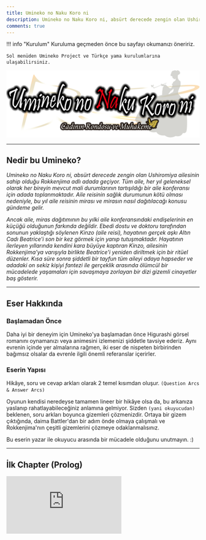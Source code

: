 ```yaml
---
title: Umineko no Naku Koro ni
description: Umineko no Naku Koro ni, absürt derecede zengin olan Ushiromiya ailesinin sahip olduğu Rokkenjima adlı adada geçiyor. Tüm aile, her yıl geleneksel olarak her bireyin mevcut mali durumlarının...
comments: true
---
```


!!! info "Kurulum"
	Kuruluma geçmeden önce bu sayfayı okumanızı öneririz.

	Sol menüden Umineko Project ve Türkçe yama kurulumlarına ulaşabilirsiniz.

![Umineko Logo](../img/umineko-logo.png)

***

## Nedir bu Umineko?

*Umineko no Naku Koro ni, absürt derecede zengin olan Ushiromiya ailesinin sahip olduğu Rokkenjima adlı adada geçiyor. Tüm aile, her yıl geleneksel olarak her bireyin mevcut mali durumlarının tartışıldığı bir aile konferansı için adada toplanmaktadır. Aile reisinin sağlık durumunun kötü olması nedeniyle, bu yıl aile reisinin mirası ve mirasın nasıl dağıtılacağı konusu gündeme gelir.*

*Ancak aile, miras dağıtımının bu yılki aile konferansındaki endişelerinin en küçüğü olduğunun farkında değildir. Ebedi dostu ve doktoru tarafından sonunun yaklaştığı söylenen Kinzo (aile reisi), hayatının gerçek aşkı Altın Cadı Beatrice'i son bir kez görmek için yanıp tutuşmaktadır. Hayatının ilerleyen yıllarında kendini kara büyüye kaptıran Kinzo, ailesinin Rokkenjima'ya varışıyla birlikte Beatrice'i yeniden diriltmek için bir ritüel düzenler. Kısa süre sonra şiddetli bir tayfun tüm aileyi adaya hapseder ve adadaki on sekiz kişiyi fantezi ile gerçeklik arasında ölümcül bir mücadelede yaşamaları için savaşmaya zorlayan bir dizi gizemli cinayetler baş gösterir.*

***

## Eser Hakkında

### Başlamadan Önce

Daha iyi bir deneyim için Umineko'ya başlamadan önce Higurashi görsel romanını oynamanızı veya animesini izlemenizi şiddetle tavsiye ederiz. Aynı evrenin içinde yer almalarına rağmen, iki eser de nispeten birbirinden bağımsız olsalar da evrenle ilgili önemli referanslar içerirler.

### Eserin Yapısı

Hikâye, soru ve cevap arkları olarak 2 temel kısımdan oluşur. `(Question Arcs & Answer Arcs)`  

Oyunun kendisi neredeyse tamamen lineer bir hikâye olsa da, bu arkanıza yaslanıp rahatlayabileceğiniz anlamına gelmiyor. Sizden `(yani okuyucudan)` beklenen, soru arkları boyunca gizemleri çözmenizdir. Ortaya bir gizem çıktığında, daima Battler'dan bir adım önde olmaya çalışmalı ve Rokkenjima'nın çeşitli gizemlerini çözmeye odaklanmalısınız.

Bu eserin yazar ile okuyucu arasında bir mücadele olduğunu unutmayın. :)

***

## İlk Chapter (Prolog)

<div class="video">
	<iframe src="https://www.youtube.com/embed/XWQ8DqlesdU" frameborder="0" allow="accelerometer; autoplay; clipboard-write; encrypted-media; gyroscope; picture-in-picture; web-share" referrerpolicy="strict-origin-when-cross-origin" allowfullscreen></iframe>
</div>

<!-- ## Genel Çeviri İlerlemesi

???+ note "Not"
	Çevirinin ilerlemesini buraya düzenli ve detaylı olarak yansıtmıyoruz. Çevirinin ilerlemesini detaylı olarak incelemek istiyorsanız [buraya](https://github.com/Witch-Love/umineko-scripting-tr#i%CC%87lerleme) göz atabilirsiniz.

- [x] Episode 1
- [x] Episode 2
- [ ] Episode 3
- [ ] Episode 4
- [ ] Episode 5
- [ ] Episode 6
- [ ] Episode 7
- [ ] Episode 8 -->